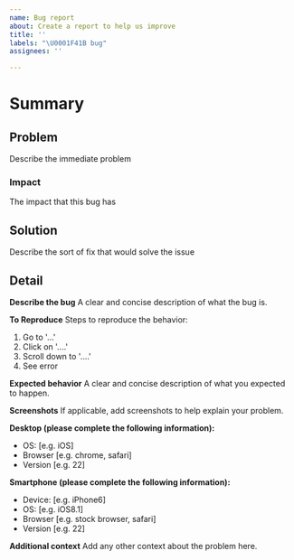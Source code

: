 ```yaml
---
name: Bug report
about: Create a report to help us improve
title: ''
labels: "\U0001F41B bug"
assignees: ''

---
```


<!-- markdownlint-disable MD025 -->
# Summary
<!-- markdownlint-enable MD025 -->

## Problem

Describe the immediate problem

### Impact

The impact that this bug has

## Solution

Describe the sort of fix that would solve the issue

## Detail

**Describe the bug**
A clear and concise description of what the bug is.

**To Reproduce**
Steps to reproduce the behavior:
1. Go to '...'
2. Click on '....'
3. Scroll down to '....'
4. See error

**Expected behavior**
A clear and concise description of what you expected to happen.

**Screenshots**
If applicable, add screenshots to help explain your problem.

**Desktop (please complete the following information):**
- OS: [e.g. iOS]
- Browser [e.g. chrome, safari]
- Version [e.g. 22]

**Smartphone (please complete the following information):**
- Device: [e.g. iPhone6]
- OS: [e.g. iOS8.1]
- Browser [e.g. stock browser, safari]
- Version [e.g. 22]

**Additional context**
Add any other context about the problem here.
